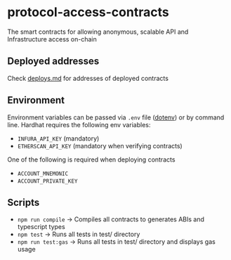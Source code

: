 # protocol-access-contracts

The smart contracts for allowing anonymous, scalable API and Infrastructure access on-chain

## Deployed addresses

Check [deploys.md](./deploys.md) for addresses of deployed contracts

## Environment

Environment variables can be passed via `.env` file ([dotenv](https://www.npmjs.com/package/dotenv)) or by command line. Hardhat requires the following env variables:

- `INFURA_API_KEY` (mandatory)
- `ETHERSCAN_API_KEY` (mandatory when verifying contracts)

One of the following is required when deploying contracts

- `ACCOUNT_MNEMONIC`
- `ACCOUNT_PRIVATE_KEY`

## Scripts

- `npm run compile` -> Compiles all contracts to generates ABIs and typescript types
- `npm test` -> Runs all tests in test/ directory
- `npm run test:gas` -> Runs all tests in test/ directory and displays gas usage
